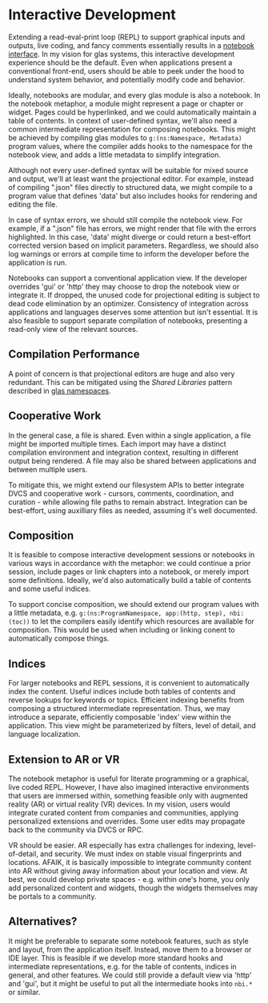 # Interactive Development 

Extending a read-eval-print loop (REPL) to support graphical inputs and outputs, live coding, and fancy comments essentially results in a [notebook interface](https://en.wikipedia.org/wiki/Notebook_interface). In my vision for glas systems, this interactive development experience should be the default. Even when applications present a conventional front-end, users should be able to peek under the hood to understand system behavior, and potentially modify code and behavior.

Ideally, notebooks are modular, and every glas module is also a notebook. In the notebook metaphor, a module might represent a page or chapter or widget. Pages could be hyperlinked, and we could automatically maintain a table of contents. In context of user-defined syntax, we'll also need a common intermediate representation for composing notebooks. This might be achieved by compiling glas modules to `g:(ns:Namespace, Metadata)` program values, where the compiler adds hooks to the namespace for the notebook view, and adds a little metadata to simplify integration. 

Although not every user-defined syntax will be suitable for mixed source and output, we'll at least want the projectional editor. For example, instead of compiling ".json" files directly to structured data, we might compile to a program value that defines 'data' but also includes hooks for rendering and editing the file. 

In case of syntax errors, we should still compile the notebook view. For example, if a ".json" file has errors, we might render that file with the errors highlighted. In this case, 'data' might diverge or could return a best-effort corrected version based on implicit parameters. Regardless, we should also log warnings or errors at compile time to inform the developer before the application is run.

Notebooks can support a conventional application view. If the developer overrides 'gui' or 'http' they may choose to drop the notebook view or integrate it. If dropped, the unused code for projectional editing is subject to dead code elimination by an optimizer. Consistency of integration across applications and languages deserves some attention but isn't essential. It is also feasible to support separate compilation of notebooks, presenting a read-only view of the relevant sources.

## Compilation Performance

A point of concern is that projectional editors are huge and also very redundant. This can be mitigated using the *Shared Libraries* pattern described in [glas namespaces](GlasNamespaces.md).

## Cooperative Work

In the general case, a file is shared. Even within a single application, a file might be imported multiple times. Each import may have a distinct compilation environment and integration context, resulting in different output being rendered. A file may also be shared between applications and between multiple users.

To mitigate this, we might extend our filesystem APIs to better integrate DVCS and cooperative work - cursors, comments, coordination, and curation - while allowing file paths to remain abstract. Integration can be best-effort, using auxilliary files as needed, assuming it's well documented.

## Composition

It is feasible to compose interactive development sessions or notebooks in various ways in accordance with the metaphor: we could continue a prior session, include pages or link chapters into a notebook, or merely import some definitions. Ideally, we'd also automatically build a table of contents and some useful indices. 

To support concise composition, we should extend our program values with a little metadata, e.g. `g:(ns:ProgramNamespace, app:(http, step), nbi:(toc))` to let the compilers easily identify which resources are available for composition. This would be used when including or linking conent to automatically compose things.

## Indices

For larger notebooks and REPL sessions, it is convenient to automatically index the content. Useful indices include both tables of contents and reverse lookups for keywords or topics. Efficient indexing benefits from composing a structured intermediate representation. Thus, we may introduce a separate, efficiently composable 'index' view within the application. This view might be parameterized by filters, level of detail, and language localization.

## Extension to AR or VR

The notebook metaphor is useful for literate programming or a graphical, live coded REPL. However, I have also imagined interactive environments that users are immersed within, something feasible only with augmented reality (AR) or virtual reality (VR) devices. In my vision, users would integrate curated content from companies and communities, applying personalized extensions and overrides. Some user edits may propagate back to the community via DVCS or RPC. 

VR should be easier. AR especially has extra challenges for indexing, level-of-detail, and security. We must index on stable visual fingerprints and locations. AFAIK, it is basically impossible to integrate community content into AR without giving away information about your location and view. At best, we could develop private spaces - e.g. within one's home, you only add personalized content and widgets, though the widgets themselves may be portals to a community.

## Alternatives?

It might be preferable to separate some notebook features, such as style and layout, from the application itself. Instead, move them to a browser or IDE layer. This is feasible if we develop more standard hooks and intermediate representations, e.g. for the table of contents, indices in general, and other features. We could still provide a default view via 'http' and 'gui', but it might be useful to put all the intermediate hooks into `nbi.*` or similar.

